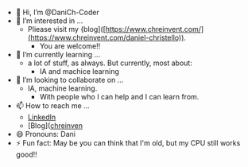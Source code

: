 - 👋 Hi, I’m @DaniCh-Coder
- 👀 I’m interested in ...
  - Pliease visit my {blog]([https://www.chreinvent.com/](https://www.chreinvent.com/daniel-christello)).
    - You are welcome!!
- 🌱 I’m currently learning ...
  - a lot of stuff, as always. But currently, most about:
    - IA and machice learning  
- 💞️ I’m looking to collaborate on ...
  - IA, machine learning.
    - With people who I can help and I can learn from.  
- 📫 How to reach me ...
  - [LinkedIn](https://www.linkedin.com/in/christello/)
  - [Blog]([chreinven](https://www.chreinvent.com/)
- 😄 Pronouns: Dani
- ⚡ Fun fact: May be you can think that I'm old, but my CPU still works good!!

<!---
DaniCh-Coder/DaniCh-Coder is a ✨ special ✨ repository because its `README.md` (this file) appears on your GitHub profile.
You can click the Preview link to take a look at your changes.
--->
